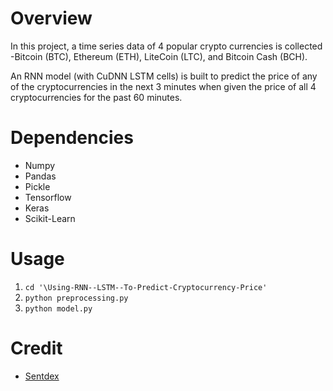# Overview
In this project, a time series data of 4 popular crypto currencies is collected -Bitcoin (BTC), Ethereum (ETH), LiteCoin (LTC), and Bitcoin Cash (BCH).

An RNN model (with CuDNN LSTM cells) is built to predict the price of any of the cryptocurrencies in the next 3 minutes when given the price of all 4 cryptocurrencies for the past 60 minutes.

# Dependencies
* Numpy
* Pandas
* Pickle
* Tensorflow
* Keras
* Scikit-Learn

# Usage
1. `cd '\Using-RNN--LSTM--To-Predict-Cryptocurrency-Price' `
1. `python preprocessing.py`
1. `python model.py`

# Credit
* [Sentdex](https://www.youtube.com/channel/UCfzlCWGWYyIQ0aLC5w48gBQ)
